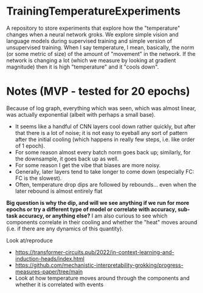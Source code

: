 # TrainingTemperatureExperiments
A repository to store experiments that explore how the "temperature" changes when a neural network groks. We explore simple vision and language models during supervised training and simple version of unsupervised training. When I say temperature, I mean, basically, the norm (or some metric of size) of the amount of "movement" in the network. If the network is changing a lot (which we measure by looking at gradient magnitude) then it is high "temperature" and it "cools down".

# Notes (MVP - tested for 20 epochs)
Because of log graph, everything which was seen, which was almost linear, was actually exponential (albeit with perhaps a small base).

- It seems like a handful of CNN layers cool down rather quickly, but after that there is a lot of noise; it is not easy to eyeball any sort of pattern after the initial cooling (which happens in really few steps, i.e. like order of 1 epoch).
- For some reason almost every batch norm goes back up; similarly, for the downsample, it goes back up as well.
- For some reason I get the vibe that biases are more noisy.
- Generally, later layers tend to take longer to come down (especially FC: FC is the slowest).
- Often, temperature drop dips are followed by rebounds... even when the later rebound is almost entirely flat

**Big question is why the dip, and will we see anything if we run for more epochs or try a different type of model or correlate with accuracy, sub-task accuracy, or anything else?** I am also curious to see which components correlate in their cooling and whether the "heat" moves around (i.e. if there are any dynamics of this quantity).

Look at/reproduce
- https://transformer-circuits.pub/2022/in-context-learning-and-induction-heads/index.html
- https://github.com/mechanistic-interpretability-grokking/progress-measures-paper/tree/main
- Look at how temperature moves around through the components and whether it is correlated with events